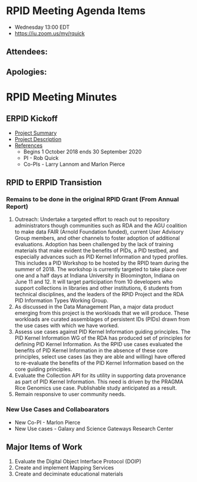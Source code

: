 # RPID Meeting Agenda Items
   * Wednesday 13:00 EDT
   * https://iu.zoom.us/my/rquick
   
## Attendees: 
## Apologies: 
   
# RPID Meeting Minutes

## ERPID Kickoff
   * [Project Summary](https://github.com/rpidproject/rpid/blob/master/docs/ProjectSummary.md)
   * [Project Description](https://github.com/rpidproject/rpid/blob/master/docs/ProjectDescription.md)
   * [References](https://github.com/rpidproject/rpid/blob/master/docs/References.md)
      * Begins 1 October 2018 ends 30 September 2020
      * PI - Rob Quick
      * Co-PIs - Larry Lannom and Marlon Pierce

## RPID to ERPID Transistion

### Remains to be done in the original RPID Grant (From Annual Report)
1. Outreach: Undertake a targeted effort to reach out to repository administrators though communities such as RDA and the AGU coalition to make data FAIR (Arnold Foundation funded), current User Advisory Group members, and other channels to foster adoption of additional evaluations. Adoption has been challenged by the lack of training materials that make evident the benefits of PIDs, a PID testbed, and especially advances such as PID Kernel Information and typed profiles.  This includes a PID Workshop to be hosted by the RPID team during the summer of 2018. The workshop is currently targeted to take place over one and a half days at Indiana University in Bloomington, Indiana on June 11 and 12. It will target participation from 10 developers who support collections in libraries and other institutions, 6 students from technical disciplines, and the leaders of the RPID Project and the RDA PID Information Types Working Group. 
2. As discussed in the Data Management Plan, a major data product emerging from this project is the workloads that we will produce. These workloads are curated assemblages of persistent IDs (PIDs) drawn from the use cases with which we have worked.
3. Assess use cases against PID Kernel Information guiding principles.  The PID Kernel Information WG of the RDA has produced set of principles for defining PID Kernel Information.  As the RPID use cases evaluated the benefits of PID Kernel Information in the absence of these core principles, select use cases (as they are able and willing) have offered to re-evaluate the benefits of the PID Kernel Information based on the core guiding principles.
4. Evaluate the Collection API for its utility in supporting data provenance as part of PID Kernel Information.  This need is driven by the PRAGMA Rice Genomics use case. Publishable study anticipated as a  result. 
5. Remain responsive to user community needs. 

### New Use Cases and Collaboarators 
   * New Co-PI - Marlon Pierce
   * New Use cases - Galaxy and Science Gateways Research Center
   
## Major Items of Work
1. Evaluate the Digital Object Interface Protocol (DOIP)
2. Create and implement Mapping Services
3. Create and deciminate educational materials
